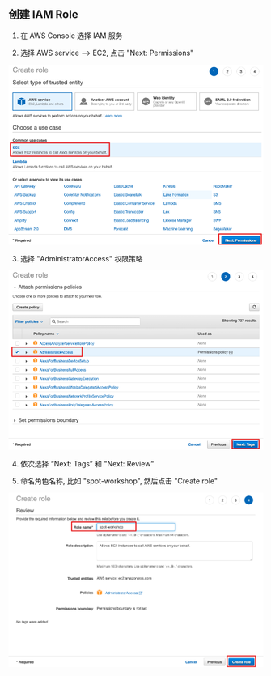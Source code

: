 ## 创建 IAM Role


1.  在 AWS Console 选择 IAM 服务

2. 选择 AWS service --> EC2, 点击 "Next: Permissions"

![create-role-1](../image/cloud9/create-role-1.jpg)

3. 选择 "AdministratorAccess" 权限策略

![create-role-2](../image/cloud9/create-role-2.jpg)

4. 依次选择 “Next: Tags” 和 "Next: Review"

5. 命名角色名称, 比如 "spot-workshop", 然后点击 "Create role"

![create-role-3](../image/cloud9/create-role-3.jpg)